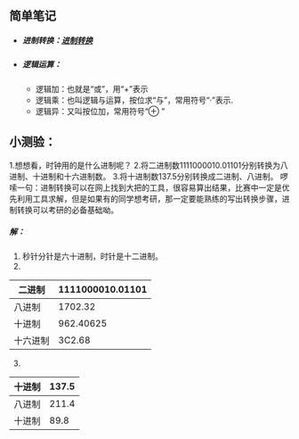 ## 简单笔记
- ##### 进制转换：[进制转换](http://www.cnblogs.com/gaizai/p/4233780.html )
- ##### 逻辑运算：
  - 逻辑加：也就是“或”，用“+”表示
  - 逻辑乘：也叫逻辑与运算，按位求“与”，常用符号“·”表示.
  - 逻辑异：又叫按位加，常用符号“⊕ ”
  
## 小测验：
1.想想看，时钟用的是什么进制呢？ 
2.将二进制数1111000010.01101分别转换为八进制、十进制和十六进制数。 
3.将十进制数137.5分别转换成二进制、八进制。
啰嗦一句：进制转换可以在网上找到大把的工具，很容易算出结果，比赛中一定是优先利用工具求解，但是如果有的同学想考研，那一定要能熟练的写出转换步骤，进制转换可以考研的必备基础呦。

##### 解：
1. 秒针分针是六十进制，时针是十二进制。
2. 


  |二进制|1111000010.01101|
  |------|--------|
  |八进制|1702.32|
  |十进制 |962.40625|
  |十六进制|3C2.68|

3.

  |十进制|137.5|
  |------|-----|
  |八进制|211.4|
  |十进制|89.8|
  


